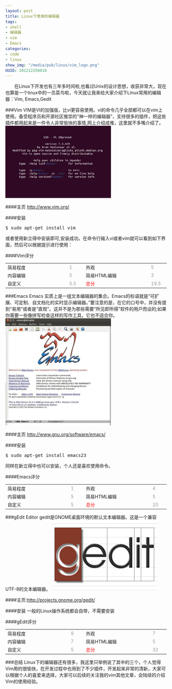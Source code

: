 ```yaml
--- 
layout: post
title: Linux下常用的编辑器
tags: 
- shell
- 编辑器
- vim
- Emacs
categories:
- code
- linux
show_img: "/media/pub/linux/vim_logo.png"
UUID: 201212250010
---
```


 　　在Linux下开发也有三年多时间啦,也看过Unix的设计思想，收获非常大，现在也算是一个linux中的一员菜鸟啦，今天就让我来给大家介绍下Linux常用的编辑器：Vim, Emacs,Gedit

###Vim
VIM是VI的加强版，比vi更容易使用。vi的命令几乎全部都可以在vim上使用。备受程序员和开源社区推崇的“神一样的编辑器”，支持很多的插件，把这些插件都用起来是一件令人非常愉快的事情,网上介绍成堆，这里就不多嘴介绍了。
<img src="/media/pub/linux/vim.jpg" width="330px" alt="vim" class="img-center"></img>

####主页
<a href="http://www.vim.org/">http://www.vim.org/ </a>

####安装
<pre id="bash">
$ sudo apt-get install vim
</pre>
或者使用新立得中安装即可,安装成功，在命令行输入vi或者vim就可以看到如下界面，然后可以根据提示进行使用：

####Vim评分
<table>
  <tbody>
  <tr>
    <td style="width:300px">简易程度</td>
    <td style="width:50px;margin-right: 0px;color:#999;">1</td>
    <td style="width:300px">外观</td>
    <td style="width:50px;margin-right: 0px;color:#999;">5</td>
  </tr>
  <tr>
    <td style="width:300px">内容编辑</td>
    <td style="width:50px;margin-right: 0px;color:#999;">5</td>
    <td style="width:300px">简易HTML编辑</td>
    <td style="width:50px;margin-right: 0px;color:#999;">3</tr>
  <tr>
    <td style="width:300px">自定义</td>
    <td style="width:50px;margin-right: 0px;color:#999;">5.5</td>
    <td style="width:300px;color:red;">总分</td>
    <td style="width:50px;margin-right: 0px;color:#999;">19.5</td>
  </tr>
</table>

###Emacs
Emacs 实质上是一组文本编辑器的集合。Emacs的标语就是“可扩展、可定制、自文档化的实时显示编辑器。”要注意的是，在它的口号中，并没有提到“易用”或者是“直观”。这并不是为那些需要“所见即所得”软件的用户而设的;如果你需要一些像拼写检查这样的写作工具，它也不适合你。
<img src="/media/pub/linux/emacs.jpg" width="330px" alt="emacs" class="img-center"></img>

####主页
<a href="http://www.gnu.org/software/emacs/">http://www.gnu.org/software/emacs/</a>

####安装
<pre id="bash">
$ sudo apt-get install emacs23
</pre>
同样在新立得中也可以安装，个人还是喜欢使用命令。

####Emacs评分
<table>
  <tbody>
  <tr>
    <td style="width:300px">简易程度</td>
    <td style="width:50px;margin-right: 0px;color:#999;">1</td>
    <td style="width:300px">外观</td>
    <td style="width:50px;margin-right: 0px;color:#999;">4</td>
  </tr>
  <tr>
    <td style="width:300px">内容编辑</td>
    <td style="width:50px;margin-right: 0px;color:#999;">5</td>
    <td style="width:300px">简易HTML编辑</td>
    <td style="width:50px;margin-right: 0px;color:#999;">5</tr>
  <tr>
    <td style="width:300px">自定义</td>
    <td style="width:50px;margin-right: 0px;color:#999;">5</td>
    <td style="width:300px;color:red;">总分</td>
    <td style="width:50px;margin-right: 0px;color:#999;">20</td>
  </tr>
</table>

###gEdit Editor
gedit是GNOME桌面环境的默认文本编辑器。这是一个兼容UTF-8的文本编辑器。
<img src="/media/pub/linux/0935035064-2.png" width="330px" alt="emacs" class="img-center"></img>

####主页:<a href="http://projects.gnome.org/gedit/">http://projects.gnome.org/gedit/</a>

####安装
一般的Linux操作系统都会自带，不需要安装

####gEdit评分
<table>
  <tbody>
  <tr>
    <td style="width:300px">简易程度</td>
    <td style="width:50px;margin-right: 0px;color:#999;">8</td>
    <td style="width:300px">外观</td>
    <td style="width:50px;margin-right: 0px;color:#999;">7</td>
  </tr>
  <tr>
    <td style="width:300px">内容编辑</td>
    <td style="width:50px;margin-right: 0px;color:#999;">7</td>
    <td style="width:300px">简易HTML编辑</td>
    <td style="width:50px;margin-right: 0px;color:#999;">5</tr>
  <tr>
    <td style="width:300px">自定义</td>
    <td style="width:50px;margin-right: 0px;color:#999;">5</td>
    <td style="width:300px;color:red;">总分</td>
    <td style="width:50px;margin-right: 0px;color:#999;">32</td>
  </tr>
</table>

###总结
Linux下的编辑器还有很多，我这里只举例说了其中的三个，个人觉得Vim用的很愉快，在开发过程中也用到了不少插件，开发起来非常的清新，大家可以根据个人的喜爱来选择，大家可以后续的关注我的vim其他文章，会陆续的介绍Vim的使用经验。
